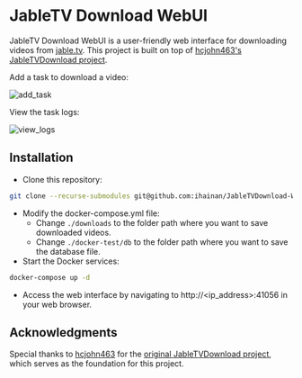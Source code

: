 # JableTV Download WebUI

JableTV Download WebUI is a user-friendly web interface for downloading videos from [jable.tv](https://jable.tv/). This project is built on top of [hcjohn463's JableTVDownload project](https://github.com/hcjohn463/JableTVDownload). 

Add a task to download a video:

![add_task](https://imgur.ihainan.me/uLEfFBJ.gif)

View the task logs:

![view_logs](https://imgur.ihainan.me/apKueGg.gif)

## Installation

- Clone this repository: 

``` bash
git clone --recurse-submodules git@github.com:ihainan/JableTVDownload-WebUI.git
```

- Modify the docker-compose.yml file:
    - Change `./downloads` to the folder path where you want to save downloaded videos.
    - Change `./docker-test/db` to the folder path where you want to save the database file.
- Start the Docker services: 

``` bash
docker-compose up -d
```
- Access the web interface by navigating to http://<ip_address>:41056 in your web browser.

## Acknowledgments

Special thanks to [hcjohn463](https://github.com/hcjohn463) for the [original JableTVDownload project](https://github.com/hcjohn463/JableTVDownload/tree/main), which serves as the foundation for this project.




